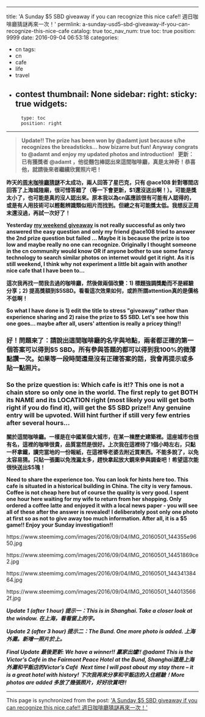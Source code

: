 
---
title: 'A Sunday $5 SBD giveaway if you can recognize this nice cafe!! 週日咖啡廳猜謎再來一次！'
permlink: a-sunday-usd5-sbd-giveaway-if-you-can-recognize-this-nice-cafe
catalog: true
toc_nav_num: true
toc: true
position: 9999
date: 2016-09-04 06:53:18
categories:
- cn
tags:
- cn
- cafe
- life
- travel
- contest
thumbnail: None
sidebar:
    right:
        sticky: true
widgets:
    -
        type: toc
        position: right
---


<html>
<blockquote><strong>Update!! The prize has been won by @adamt just because s/he recognizes the breadsticks… how bizarre but fun! Anyway congrats to @adamt and enjoy my updated photos and introduction! &nbsp;&nbsp;更新：已有獲獎者 @adamt ，他從麵包棒認出來這間咖啡廳，真是太神奇！恭喜他，就請後來者繼續欣賞照片吧！</strong></blockquote>
<p><strong>昨天的</strong><a href="https://steemit.com/cafe/@deanliu/a-nice-cafe-a-good-memory-and-a-weekend-giveaway#@ace108/re-deanliu-a-nice-cafe-a-good-memory-and-a-weekend-giveaway-20160904t053032965z"><strong>周末咖啡廳猜謎</strong></a><strong>不太成功，兩人回答了星巴克，只有 @ace108 針對哪間店回答了上海城隍廟，很可惜答錯了（等一下會更新，$1還沒送出啊！）。可能是獎太小了，也可能是真的沒人認出來。原本我以為cn區應該很有可能有人認得的，或是有人用技術可以輕鬆辨識類似相片而找到。但總之有可能獎太低。我想反正周末還沒過，再試一次好了！</strong></p>
<p><strong>Yesterday </strong><a href="https://steemit.com/cafe/@deanliu/a-nice-cafe-a-good-memory-and-a-weekend-giveaway#@ace108/re-deanliu-a-nice-cafe-a-good-memory-and-a-weekend-giveaway-20160904t053032965z"><strong>my weekend giveaway</strong></a><strong> is not really successful as only two answered the easy question and only my friend @ace108 tried to answer the 2nd prize question but failed ... Maybe it is because the prize is too low and maybe really no one can recognize. Originally I thought someone in the cn community would know OR if anyone bother to use some fancy technology to search similar photos on internet would get it right. As it is still weekend, I think why not experiment a little bit again with another nice cafe that I have been to...&nbsp;</strong></p>
<p><strong>這次我再找一間我去過的咖啡廳，然後做兩個改變：1) 標題強調獎勵而不是經驗分享；2) 提高獎額到$5SBD。看看這次效果如何，或許所謂attention真的是價格不低啊！</strong></p>
<p><strong>So what I have done is 1) edit the title to stress "giveaway" rather than experience sharing and 2) raise the prize to $5 SBD. Let's see how this one goes... maybe after all, users' attention is really a pricey thing!!</strong></p>
<h3>好！問題來了：請說出這間咖啡廳的名字與地點，兩者都正確的第一個答案可以得到$5 SBD。所有參與答題的都可以得到我100%的微薄點讚一次。如果等一段時間還是沒有正確答案的話，我會再提示或多貼一點照片。</h3>
<h3>So the prize question is: Which cafe is it!? This one is not a chain store so only one in the world. The first reply to get BOTH its NAME and its LOCATION right (most likely you will get both right if you do find it), will get the $5 SBD prize!! Any genuine entry will be upvoted. Will hint further if still very few entries after several hours...&nbsp;</h3>
<p><strong>關於這間咖啡廳。一樣是在中國某個大城市，在某一棟歷史建築裡。這座城市也很有名，這裡的咖啡很貴，品質當然是很好。上次我在這裡待了1個小時左右，只點一杯拿鐵，讀完當地的一份報紙，在這裡等老婆去附近買東西。不能多說了，以免太容易猜。只貼一張圖以免洩漏太多，趕快拿起放大鏡來參與調查吧！希望這次能很快送出$5塊！</strong></p>
<p><strong>Need to share the experience too. You can look for hints here too. This cafe is situated in a historical building in China. The city is very famous. Coffee is not cheap here but of course the quality is very good. I spent one hour here waiting for my wife to return from her shopping. Only ordered a coffee latte and enjoyed it with a local news paper - you will see all of these after the answer is revealed! I deliberately post only one photo at first so as not to give away too much information. After all, it is a $5 game!! Enjoy your Sunday investigation!!</strong></p>
<p>https://www.steemimg.com/images/2016/09/04/IMG_20160501_144355e9650.jpg</p>
<p>https://www.steemimg.com/images/2016/09/04/IMG_20160501_14451869ce2.jpg</p>
<p>https://www.steemimg.com/images/2016/09/04/IMG_20160501_14434138464.jpg</p>
<p>https://www.steemimg.com/images/2016/09/04/IMG_20160501_1440135662f.jpg</p>
<p><em><strong>Update 1 (after 1 hour) 提示一：This is in Shanghai. Take a closer look at the window. 在上海，看看窗上的字。</strong></em></p>
<p><em><strong>Update 2 (after 3 hour) 提示二：The Bund. One more photo is added. 上海外灘。新增一照片於上。</strong></em></p>
<p><em><strong>Final Update 最後更新: We have a winner!! 贏家出爐!! @adamt This is the Victor’s Café in the Fairmont Peace Hotel at the Bund, Shanghai這是上海外灘和平飯店的Victor’s Café &nbsp;Next time I will post about my stay there – it is a great hotel with history! 下次我再來分享和平飯店的入住經驗！More photos are added 多放了幾張照片，好好欣賞吧!!</strong></em></p>
</html>

- - -

This page is synchronized from the post: ['A Sunday $5 SBD giveaway if you can recognize this nice cafe!! 週日咖啡廳猜謎再來一次！'](https://steemit.com/@deanliu/a-sunday-usd5-sbd-giveaway-if-you-can-recognize-this-nice-cafe)
